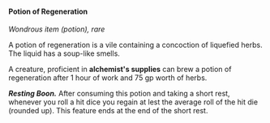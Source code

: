 

#### Potion of Regeneration
*Wondrous item (potion), rare*

A potion of regeneration is a vile containing a concoction of liquefied herbs. The liquid has a soup-like smells.

A creature, proficient in **alchemist's supplies** can brew a potion of regeneration after 1 hour of work and 75 gp worth of herbs.

***Resting Boon.***
After consuming this potion and taking a short rest, whenever you roll a hit dice you regain at lest the average roll of the hit die (rounded up). This feature ends at the end of the short rest.